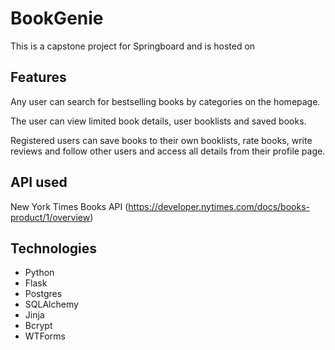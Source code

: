 # BookGenie
This is a capstone project for Springboard and is hosted on 

## Features

Any user can search for bestselling books by categories on the homepage. 

The user can view limited book details, user booklists and saved books. 

Registered users can save books to their own booklists, rate books, write reviews and follow other users and access all details from their profile page. 

## API used

New York Times Books API 
(https://developer.nytimes.com/docs/books-product/1/overview)

## Technologies 

* Python
* Flask
* Postgres 
* SQLAlchemy
* Jinja
* Bcrypt
* WTForms




